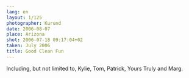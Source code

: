 ```yaml
---
lang: en
layout: 1/125
photographer: Kurund
date: 2006-08-07
place: Arizona
shot: 2006-07-18 09:17:04+02
taken: July 2006
title: Good Clean Fun
---
```


Including, but not limited to, Kylie, Tom, Patrick, Yours Truly and Marg.
